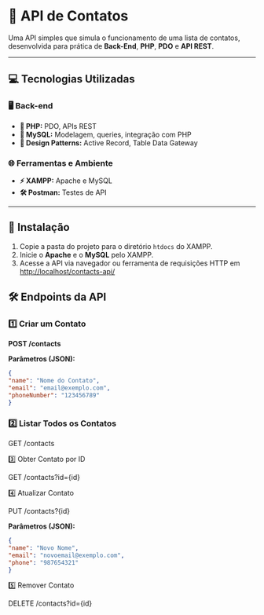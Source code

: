 # 📇 API de Contatos

Uma API simples que simula o funcionamento de uma lista de contatos, desenvolvida para prática de **Back-End**, **PHP**, **PDO** e **API REST**.

---

## 💻 Tecnologias Utilizadas

### 🖥️ Back-end
- **🐘 PHP:** PDO, APIs REST
- **🐬 MySQL:** Modelagem, queries, integração com PHP  
- **📐 Design Patterns:** Active Record, Table Data Gateway  

### 🌐 Ferramentas e Ambiente
- **⚡ XAMPP:** Apache e MySQL  
- **🛠️ Postman:** Testes de API  

---

## 🚀 Instalação
1. Copie a pasta do projeto para o diretório `htdocs` do XAMPP.  
2. Inicie o **Apache** e o **MySQL** pelo XAMPP.  
3. Acesse a API via navegador ou ferramenta de requisições HTTP em [http://localhost/contacts-api/](http://localhost/contacts-api/)

## 🛠️ Endpoints da API

### 1️⃣ Criar um Contato
**POST /contacts**  

**Parâmetros (JSON):**
```json
{
"name": "Nome do Contato",
"email": "email@exemplo.com",
"phoneNumber": "123456789"
}
```
### 2️⃣ Listar Todos os Contatos

GET /contacts

3️⃣ Obter Contato por ID

GET /contacts?id={id}

4️⃣ Atualizar Contato

PUT /contacts?{id}

**Parâmetros (JSON):**
```json
{
"name": "Novo Nome",
"email": "novoemail@exemplo.com",
"phone": "987654321"
}
```
5️⃣ Remover Contato

DELETE /contacts?id={id}
